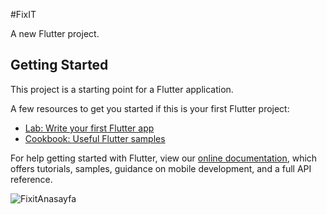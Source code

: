 #FixIT

A new Flutter project.

## Getting Started

This project is a starting point for a Flutter application.

A few resources to get you started if this is your first Flutter project:

- [Lab: Write your first Flutter app](https://flutter.dev/docs/get-started/codelab)
- [Cookbook: Useful Flutter samples](https://flutter.dev/docs/cookbook)

For help getting started with Flutter, view our
[online documentation](https://flutter.dev/docs), which offers tutorials,
samples, guidance on mobile development, and a full API reference.


![FixitAnasayfa](https://user-images.githubusercontent.com/48158126/105205528-697c4900-5b56-11eb-8736-84a7b8b4f0da.PNG)
